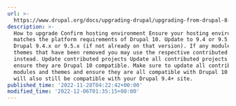 ```yaml
---
url: >-
  https://www.drupal.org/docs/upgrading-drupal/upgrading-from-drupal-8-or-later/upgrading-from-drupal-9-to-drupal-10-0/overview
description: >-
  How to upgrade Confirm hosting environment Ensure your hosting environment
  matches the platform requirements of Drupal 10. Update to 9.4 or 9.5 Update to
  Drupal 9.4.x or 9.5.x (if not already on that version). If any modules or
  themes that have been removed you may use the respective contributed project
  instead. Update contributed projects Update all contributed projects and
  ensure they are Drupal 10 compatible. Make sure to update all contributed
  modules and themes and ensure they are all compatible with Drupal 10. They
  will also still be compatible with your Drupal 9.4+ site.
published_time: '2022-11-28T04:22:42+00:00'
modified_time: '2022-12-06T01:35:15+00:00'
---
```


